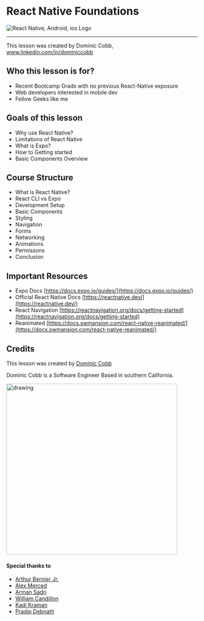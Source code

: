 # React Native Foundations
![React Native, Android, ios Logo](https://www.futuremind.com/m/cache/c8/15/c8150d863e584ed42ccfbdc3f3f1aa3a.jpg)
****
This lesson was created by Dominic Cobb, www.linkedin.com/in/dominiccobb
## Who this lesson is for?
* Recent Bootcamp Grads with no previous React-Native exposure
* Web developers interested in mobile dev
* Fellow Geeks like me
## Goals of this lesson
* Why use React Native?
* Limitations of React Native
* What is Expo?
* How to Getting started
* Basic Components Overview

## Course Structure

- What is React Native?
- React CLI vs Expo
- Development Setup
- Basic Components
- Styling
- Navigation
- Forms
- Networking
- Animations
- Permissons
- Conclusion

## Important Resources 

* Expo Docs [https://docs.expo.io/guides/](https://docs.expo.io/guides/)
* Official React Native Docs [https://reactnative.dev/](https://reactnative.dev/)
* React Navigation [https://reactnavigation.org/docs/getting-started](https://reactnavigation.org/docs/getting-started)
* Reanimated [https://docs.swmansion.com/react-native-reanimated/](https://docs.swmansion.com/react-native-reanimated/)

##  Credits

This lesson was created by [Dominic Cobb](https://www.linkedin.com/in/dominiccobb)

Dominic Cobb is a Software Engineer Based in southern California. 

<img src="https://i.ibb.co/16pT7qD/C91-F83-B7-F11-B-42-C8-8-C4-F-A45-B1559935-E-1-201-a.jpg" alt="drawing" width="450"/>


#### Special thanks to 
- [Arthur Bernier Jr.](https://www.linkedin.com/in/developmentandmanagement/)
- [Alex Merced](https://www.linkedin.com/in/alexmerced/)
- [Arman Sadri](https://www.linkedin.com/in/arman-sadri-3b328a30/)
- [William Candillon](https://www.linkedin.com/in/wcandillon/)
- [Kadi Kraman](https://www.linkedin.com/in/kadi-kraman-922a7277/?originalSubdomain=uk)
- [Pradip Debnath](https://www.linkedin.com/in/itzpradip/)

